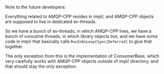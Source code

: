 Note to the future developers:

Everything related to AMQP-CPP resides in impl/, and AMQP-CPP objects are
supposed to live in dedicated ev-threads.

So we have a bunch of ev-threads, in which AMQP-CPP lives,
we have a bunch of coroutine threads, in which library objects live,
and we have some code in impl/ that basically calls `RunInEvLoop[Sync|Deferred]` 
to glue that together.

The only exception from this is the implementation of ConsumerBase,
which very carefully works with AMQP-CPP objects outside of impl/ directory,
and that should stay the only exception.
